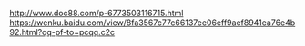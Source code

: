 http://www.doc88.com/p-6773503116715.html
https://wenku.baidu.com/view/8fa3567c77c66137ee06eff9aef8941ea76e4b92.html?qq-pf-to=pcqq.c2c
